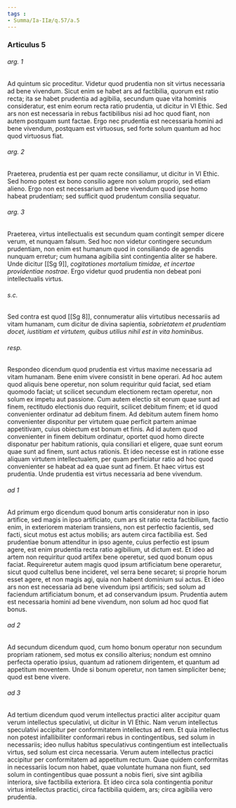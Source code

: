 ```yaml
---
tags : 
- Summa/Ia-IIæ/q.57/a.5
---
```


### Articulus 5

###### arg. 1
Ad quintum sic proceditur. Videtur quod prudentia non sit virtus necessaria ad bene vivendum. Sicut enim se habet ars ad factibilia, quorum est ratio recta; ita se habet prudentia ad agibilia, secundum quae vita hominis consideratur, est enim eorum recta ratio prudentia, ut dicitur in VI Ethic. Sed ars non est necessaria in rebus factibilibus nisi ad hoc quod fiant, non autem postquam sunt factae. Ergo nec prudentia est necessaria homini ad bene vivendum, postquam est virtuosus, sed forte solum quantum ad hoc quod virtuosus fiat.

###### arg. 2
Praeterea, prudentia est per quam recte consiliamur, ut dicitur in VI Ethic. Sed homo potest ex bono consilio agere non solum proprio, sed etiam alieno. Ergo non est necessarium ad bene vivendum quod ipse homo habeat prudentiam; sed sufficit quod prudentum consilia sequatur.

###### arg. 3
Praeterea, virtus intellectualis est secundum quam contingit semper dicere verum, et nunquam falsum. Sed hoc non videtur contingere secundum prudentiam, non enim est humanum quod in consiliando de agendis nunquam erretur; cum humana agibilia sint contingentia aliter se habere. Unde dicitur [[Sg 9]], *cogitationes mortalium timidae, et incertae providentiae nostrae*. Ergo videtur quod prudentia non debeat poni intellectualis virtus.

###### s.c.
Sed contra est quod [[Sg 8]], connumeratur aliis virtutibus necessariis ad vitam humanam, cum dicitur de divina sapientia, *sobrietatem et prudentiam docet, iustitiam et virtutem, quibus utilius nihil est in vita hominibus*.

###### resp.
Respondeo dicendum quod prudentia est virtus maxime necessaria ad vitam humanam. Bene enim vivere consistit in bene operari. Ad hoc autem quod aliquis bene operetur, non solum requiritur quid faciat, sed etiam quomodo faciat; ut scilicet secundum electionem rectam operetur, non solum ex impetu aut passione. Cum autem electio sit eorum quae sunt ad finem, rectitudo electionis duo requirit, scilicet debitum finem; et id quod convenienter ordinatur ad debitum finem. Ad debitum autem finem homo convenienter disponitur per virtutem quae perficit partem animae appetitivam, cuius obiectum est bonum et finis. Ad id autem quod convenienter in finem debitum ordinatur, oportet quod homo directe disponatur per habitum rationis, quia consiliari et eligere, quae sunt eorum quae sunt ad finem, sunt actus rationis. Et ideo necesse est in ratione esse aliquam virtutem intellectualem, per quam perficiatur ratio ad hoc quod convenienter se habeat ad ea quae sunt ad finem. Et haec virtus est prudentia. Unde prudentia est virtus necessaria ad bene vivendum.

###### ad 1
Ad primum ergo dicendum quod bonum artis consideratur non in ipso artifice, sed magis in ipso artificiato, cum ars sit ratio recta factibilium, factio enim, in exteriorem materiam transiens, non est perfectio facientis, sed facti, sicut motus est actus mobilis; ars autem circa factibilia est. Sed prudentiae bonum attenditur in ipso agente, cuius perfectio est ipsum agere, est enim prudentia recta ratio agibilium, ut dictum est. Et ideo ad artem non requiritur quod artifex bene operetur, sed quod bonum opus faciat. Requireretur autem magis quod ipsum artificiatum bene operaretur, sicut quod cultellus bene incideret, vel serra bene secaret; si proprie horum esset agere, et non magis agi, quia non habent dominium sui actus. Et ideo ars non est necessaria ad bene vivendum ipsi artificis; sed solum ad faciendum artificiatum bonum, et ad conservandum ipsum. Prudentia autem est necessaria homini ad bene vivendum, non solum ad hoc quod fiat bonus.

###### ad 2
Ad secundum dicendum quod, cum homo bonum operatur non secundum propriam rationem, sed motus ex consilio alterius; nondum est omnino perfecta operatio ipsius, quantum ad rationem dirigentem, et quantum ad appetitum moventem. Unde si bonum operetur, non tamen simpliciter bene; quod est bene vivere.

###### ad 3
Ad tertium dicendum quod verum intellectus practici aliter accipitur quam verum intellectus speculativi, ut dicitur in VI Ethic. Nam verum intellectus speculativi accipitur per conformitatem intellectus ad rem. Et quia intellectus non potest infallibiliter conformari rebus in contingentibus, sed solum in necessariis; ideo nullus habitus speculativus contingentium est intellectualis virtus, sed solum est circa necessaria. Verum autem intellectus practici accipitur per conformitatem ad appetitum rectum. Quae quidem conformitas in necessariis locum non habet, quae voluntate humana non fiunt, sed solum in contingentibus quae possunt a nobis fieri, sive sint agibilia interiora, sive factibilia exteriora. Et ideo circa sola contingentia ponitur virtus intellectus practici, circa factibilia quidem, ars; circa agibilia vero prudentia.

